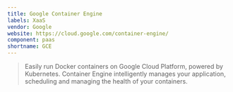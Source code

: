 ```yaml
---
title: Google Container Engine
labels: XaaS
vendor: Google
website: https://cloud.google.com/container-engine/
component: paas
shortname: GCE
---
```

> Easily run Docker containers on Google Cloud Platform, powered by Kubernetes. Container Engine intelligently manages your application, scheduling and managing the health of your containers.
